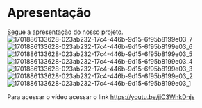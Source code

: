 # Apresentação


Segue a apresentação do nosso projeto.
![1701886133628-023ab232-17c4-446b-9d15-6f95b8199e03_7](https://github.com/ICEI-PUC-Minas-PMV-ADS/pmv-ads-2023-2-e3-proj-mov-t4-pmvads-20232-e3-projmovt4-time4-medtime/assets/114196258/314d7f48-7f6a-401f-92d6-a5f5cd568430)
![1701886133628-023ab232-17c4-446b-9d15-6f95b8199e03_6](https://github.com/ICEI-PUC-Minas-PMV-ADS/pmv-ads-2023-2-e3-proj-mov-t4-pmvads-20232-e3-projmovt4-time4-medtime/assets/114196258/0f601772-67fc-40b0-bbb9-eca50c71a8b4)
![1701886133628-023ab232-17c4-446b-9d15-6f95b8199e03_5](https://github.com/ICEI-PUC-Minas-PMV-ADS/pmv-ads-2023-2-e3-proj-mov-t4-pmvads-20232-e3-projmovt4-time4-medtime/assets/114196258/c01ade19-d14e-42f1-ad47-e6aa695e98f6)
![1701886133628-023ab232-17c4-446b-9d15-6f95b8199e03_4](https://github.com/ICEI-PUC-Minas-PMV-ADS/pmv-ads-2023-2-e3-proj-mov-t4-pmvads-20232-e3-projmovt4-time4-medtime/assets/114196258/8f812de8-2b13-491d-b485-7bad2dfaad91)
![1701886133628-023ab232-17c4-446b-9d15-6f95b8199e03_3](https://github.com/ICEI-PUC-Minas-PMV-ADS/pmv-ads-2023-2-e3-proj-mov-t4-pmvads-20232-e3-projmovt4-time4-medtime/assets/114196258/0645a765-9c24-4ee2-bdc1-a9dcf189cc15)
![1701886133628-023ab232-17c4-446b-9d15-6f95b8199e03_2](https://github.com/ICEI-PUC-Minas-PMV-ADS/pmv-ads-2023-2-e3-proj-mov-t4-pmvads-20232-e3-projmovt4-time4-medtime/assets/114196258/c467ecb1-212b-45c0-86fc-9009867bffc7)
![1701886133628-023ab232-17c4-446b-9d15-6f95b8199e03_1](https://github.com/ICEI-PUC-Minas-PMV-ADS/pmv-ads-2023-2-e3-proj-mov-t4-pmvads-20232-e3-projmovt4-time4-medtime/assets/114196258/f5815e83-8eb1-4c41-940a-ca91303cf13c)

 Para acessar o vídeo acessar o link <https://youtu.be/jiC3WnkDnjs>
